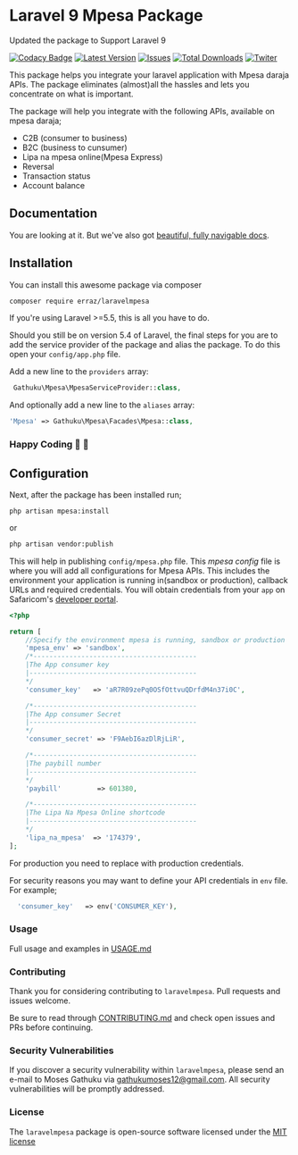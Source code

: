# Laravel 9 Mpesa   Package

Updated the package to Support Laravel 9

[![Codacy Badge](https://api.codacy.com/project/badge/Grade/414b845bd4ec44a1894d4f7a7499c227)](https://app.codacy.com/app/gathuku/laravel_mpesa?utm_source=github.com&utm_medium=referral&utm_content=gathuku/laravel_mpesa&utm_campaign=Badge_Grade_Dashboard)
[![Latest Version](https://img.shields.io/github/release/gathuku/laravel_mpesa.svg?style=flat-square)](https://github.com/gathuku/laravel_mpesa/releases)
[![Issues](https://img.shields.io/github/issues/gathuku/laravel_mpesa.svg?style=flat-square)](https://github.com/gathuku/laravel_mpesa/issues)
[![Total Downloads](https://img.shields.io/packagist/dt/gathuku/laravelmpesa.svg?style=flat-square)](https://packagist.org/packages/gathuku/laravelmpesa)
[![Twiter](https://img.shields.io/twitter/url/https/github.com/gathuku/laravel_mpesa.svg?style=social?style=social)](https://twitter.com/Gathukumose)


This package helps you integrate your laravel application with Mpesa daraja APIs. The package eliminates (almost)all the hassles and lets you concentrate on what is important.

The package will help you integrate with the following APIs, available on mpesa daraja;

- C2B (consumer to business)
- B2C (business to cunsumer)
- Lipa na mpesa online(Mpesa Express)
- Reversal
- Transaction status
- Account balance

## Documentation
You are looking at it. But we've also got [beautiful, fully navigable docs](https://beyode.co.ke/mpesa/).

## Installation
You can install this awesome package via composer

```sh
composer require erraz/laravelmpesa
```
If you're using Laravel >=5.5, this is all you have to do.

Should you still be on version 5.4 of Laravel, the final steps for you are to add the service provider of the package and alias the package. To do this open your `config/app.php` file.

Add a new line to the `providers` array:
```php
 Gathuku\Mpesa\MpesaServiceProvider::class,
```
And optionally add a new line to the `aliases` array:
```php
'Mpesa' => Gathuku\Mpesa\Facades\Mpesa::class,
```

### Happy Coding :tada: :100:

## Configuration
Next, after the package has been installed run;
```
php artisan mpesa:install
```
or 

```sh
php artisan vendor:publish
```
This will help in publishing `config/mpesa.php` file.
This *mpesa config* file is where you will add all configurations for Mpesa APIs.
This includes the environment your application is running in(sandbox or production), callback URLs and  required credentials.
You will obtain credentials from your `app` on Safaricom's [developer portal](https://developer.safaricom.co.ke).

```php
<?php

return [
    //Specify the environment mpesa is running, sandbox or production
    'mpesa_env' => 'sandbox',
    /*-----------------------------------------
    |The App consumer key
    |------------------------------------------
    */
    'consumer_key'   => 'aR7R09zePq0OSfOttvuQDrfdM4n37i0C',  

    /*-----------------------------------------
    |The App consumer Secret
    |------------------------------------------
    */                     
    'consumer_secret' => 'F9AebI6azDlRjLiR',     

    /*-----------------------------------------
    |The paybill number
    |------------------------------------------
    */
    'paybill'         => 601380,

    /*-----------------------------------------
    |The Lipa Na Mpesa Online shortcode
    |------------------------------------------
    */
    'lipa_na_mpesa'  => '174379',
];
```

For production you need to replace with production credentials.

For security reasons you may want to define your API credentials in `env` file. For example;
```php
  'consumer_key'   => env('CONSUMER_KEY'),
```

### Usage
Full usage and examples in [USAGE.md](./USAGE.md)

### Contributing
Thank you for considering contributing to `laravelmpesa`. Pull requests and issues welcome.

Be sure to read through [CONTRIBUTING.md](./CONTRIBUTING.md) and check open issues and PRs before continuing.

### Security Vulnerabilities
If you discover a security vulnerability within `laravelmpesa`, please send an e-mail to Moses Gathuku via gathukumoses12@gmail.com. All security vulnerabilities will be promptly addressed.

### License
The `laravelmpesa` package is open-source software licensed under the [MIT license](https://opensource.org/licenses/MIT)
